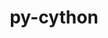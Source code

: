 ---
title: "py-cython"
layout: cache
categories: [package, develop-2023-09-17]
meta: {"versions": ["0.29.36", "3.0.0"], "compilers": ["cce@=15.0.1", "gcc@=11.1.0", "gcc@=12.1.0", "gcc@=7.3.1", "gcc@=7.5.0", "oneapi@=2023.2.0"], "oss": ["amzn2", "rhel8", "ubuntu18.04", "ubuntu20.04", "ubuntu22.04"], "platforms": ["linux"], "targets": ["aarch64", "neoverse_n1", "ppc64le", "x86_64", "x86_64_v3", "zen4"], "stacks": ["aws-isc", "aws-isc-aarch64", "data-vis-sdk", "e4s", "e4s-cray-rhel", "e4s-oneapi", "e4s-power", "radiuss", "root", "tutorial"], "num_specs": 23, "num_specs_by_stack": {"root": 23, "aws-isc-aarch64": 2, "aws-isc": 1, "e4s-cray-rhel": 1, "radiuss": 2, "e4s-power": 6, "e4s-oneapi": 2, "data-vis-sdk": 1, "e4s": 7, "tutorial": 1}}
spec_details: [{"hash": "e6jfvsrexgk5qheki3a2fwqysbw4hkow", "compiler": "gcc@=7.3.1", "versions": ["0.29.36"], "os": "amzn2", "platform": "linux", "target": "aarch64", "variants": ["build_system=python_pip"], "stacks": ["root", "aws-isc-aarch64"], "size": "-", "tarball": "https://binaries.spack.io/releases/develop-2023-09-17/build_cache/linux-amzn2-aarch64/gcc-7.3.1/py-cython-0.29.36/linux-amzn2-aarch64-gcc-7.3.1-py-cython-0.29.36-e6jfvsrexgk5qheki3a2fwqysbw4hkow.spack"}, {"hash": "woinmdi7t4ph6iz5sdqbvgwxe6mjtztp", "compiler": "gcc@=7.3.1", "versions": ["0.29.36"], "os": "amzn2", "platform": "linux", "target": "neoverse_n1", "variants": ["build_system=python_pip"], "stacks": ["root", "aws-isc-aarch64"], "size": "-", "tarball": "https://binaries.spack.io/releases/develop-2023-09-17/build_cache/linux-amzn2-neoverse_n1/gcc-7.3.1/py-cython-0.29.36/linux-amzn2-neoverse_n1-gcc-7.3.1-py-cython-0.29.36-woinmdi7t4ph6iz5sdqbvgwxe6mjtztp.spack"}, {"hash": "ic7imq3vqbwqfoc2wfsnose2o4ap6yvv", "compiler": "gcc@=7.3.1", "versions": ["0.29.36"], "os": "amzn2", "platform": "linux", "target": "x86_64_v3", "variants": ["build_system=python_pip"], "stacks": ["aws-isc", "root"], "size": "-", "tarball": "https://binaries.spack.io/releases/develop-2023-09-17/build_cache/linux-amzn2-x86_64_v3/gcc-7.3.1/py-cython-0.29.36/linux-amzn2-x86_64_v3-gcc-7.3.1-py-cython-0.29.36-ic7imq3vqbwqfoc2wfsnose2o4ap6yvv.spack"}, {"hash": "ko6pjpkvpfpq7n7jdjkwdaw5c6i6mwje", "compiler": "cce@=15.0.1", "versions": ["0.29.36"], "os": "rhel8", "platform": "linux", "target": "zen4", "variants": ["build_system=python_pip"], "stacks": ["e4s-cray-rhel", "root"], "size": "-", "tarball": "https://binaries.spack.io/releases/develop-2023-09-17/build_cache/linux-rhel8-zen4/cce-15.0.1/py-cython-0.29.36/linux-rhel8-zen4-cce-15.0.1-py-cython-0.29.36-ko6pjpkvpfpq7n7jdjkwdaw5c6i6mwje.spack"}, {"hash": "tdh6zceq6d3zd43mzuf3w7szgkjmj65y", "compiler": "gcc@=7.5.0", "versions": ["0.29.36"], "os": "ubuntu18.04", "platform": "linux", "target": "x86_64_v3", "variants": ["build_system=python_pip"], "stacks": ["radiuss", "root"], "size": "-", "tarball": "https://binaries.spack.io/releases/develop-2023-09-17/build_cache/linux-ubuntu18.04-x86_64_v3/gcc-7.5.0/py-cython-0.29.36/linux-ubuntu18.04-x86_64_v3-gcc-7.5.0-py-cython-0.29.36-tdh6zceq6d3zd43mzuf3w7szgkjmj65y.spack"}, {"hash": "ejupqajrjddocs3yifsk6fkepm7wqqfb", "compiler": "gcc@=7.5.0", "versions": ["0.29.36"], "os": "ubuntu18.04", "platform": "linux", "target": "x86_64_v3", "variants": ["build_system=python_pip"], "stacks": ["radiuss", "root"], "size": "-", "tarball": "https://binaries.spack.io/releases/develop-2023-09-17/build_cache/linux-ubuntu18.04-x86_64_v3/gcc-7.5.0/py-cython-0.29.36/linux-ubuntu18.04-x86_64_v3-gcc-7.5.0-py-cython-0.29.36-ejupqajrjddocs3yifsk6fkepm7wqqfb.spack"}, {"hash": "q2vstcai2mzpz7q3jv6rkfcok3ods76p", "compiler": "gcc@=11.1.0", "versions": ["0.29.36"], "os": "ubuntu20.04", "platform": "linux", "target": "ppc64le", "variants": ["build_system=python_pip"], "stacks": ["root", "e4s-power"], "size": "-", "tarball": "https://binaries.spack.io/releases/develop-2023-09-17/build_cache/linux-ubuntu20.04-ppc64le/gcc-11.1.0/py-cython-0.29.36/linux-ubuntu20.04-ppc64le-gcc-11.1.0-py-cython-0.29.36-q2vstcai2mzpz7q3jv6rkfcok3ods76p.spack"}, {"hash": "cotvp5gs3hw7pljrjw235wow6and2h4y", "compiler": "gcc@=11.1.0", "versions": ["0.29.36"], "os": "ubuntu20.04", "platform": "linux", "target": "ppc64le", "variants": ["build_system=python_pip"], "stacks": ["root", "e4s-power"], "size": "-", "tarball": "https://binaries.spack.io/releases/develop-2023-09-17/build_cache/linux-ubuntu20.04-ppc64le/gcc-11.1.0/py-cython-0.29.36/linux-ubuntu20.04-ppc64le-gcc-11.1.0-py-cython-0.29.36-cotvp5gs3hw7pljrjw235wow6and2h4y.spack"}, {"hash": "oiyt6tgqggkr52jkqdptpybrsfp2mide", "compiler": "gcc@=11.1.0", "versions": ["3.0.0"], "os": "ubuntu20.04", "platform": "linux", "target": "ppc64le", "variants": ["build_system=python_pip"], "stacks": ["root", "e4s-power"], "size": "-", "tarball": "https://binaries.spack.io/releases/develop-2023-09-17/build_cache/linux-ubuntu20.04-ppc64le/gcc-11.1.0/py-cython-3.0.0/linux-ubuntu20.04-ppc64le-gcc-11.1.0-py-cython-3.0.0-oiyt6tgqggkr52jkqdptpybrsfp2mide.spack"}, {"hash": "omwcpulcw77utf33wggmpxinyz3kx7gj", "compiler": "gcc@=11.1.0", "versions": ["0.29.36"], "os": "ubuntu20.04", "platform": "linux", "target": "ppc64le", "variants": ["build_system=python_pip"], "stacks": ["root", "e4s-power"], "size": "-", "tarball": "https://binaries.spack.io/releases/develop-2023-09-17/build_cache/linux-ubuntu20.04-ppc64le/gcc-11.1.0/py-cython-0.29.36/linux-ubuntu20.04-ppc64le-gcc-11.1.0-py-cython-0.29.36-omwcpulcw77utf33wggmpxinyz3kx7gj.spack"}, {"hash": "qow4rltlrzf6xk4zjkfcgqphxessencu", "compiler": "gcc@=11.1.0", "versions": ["0.29.36"], "os": "ubuntu20.04", "platform": "linux", "target": "ppc64le", "variants": ["build_system=python_pip"], "stacks": ["root", "e4s-power"], "size": "-", "tarball": "https://binaries.spack.io/releases/develop-2023-09-17/build_cache/linux-ubuntu20.04-ppc64le/gcc-11.1.0/py-cython-0.29.36/linux-ubuntu20.04-ppc64le-gcc-11.1.0-py-cython-0.29.36-qow4rltlrzf6xk4zjkfcgqphxessencu.spack"}, {"hash": "dmea4vk3viil4j2fi5atgpoajivrrxay", "compiler": "gcc@=11.1.0", "versions": ["0.29.36"], "os": "ubuntu20.04", "platform": "linux", "target": "ppc64le", "variants": ["build_system=python_pip"], "stacks": ["root", "e4s-power"], "size": "-", "tarball": "https://binaries.spack.io/releases/develop-2023-09-17/build_cache/linux-ubuntu20.04-ppc64le/gcc-11.1.0/py-cython-0.29.36/linux-ubuntu20.04-ppc64le-gcc-11.1.0-py-cython-0.29.36-dmea4vk3viil4j2fi5atgpoajivrrxay.spack"}, {"hash": "v2pal4trjub637trbw72mt7fwnvj6bao", "compiler": "oneapi@=2023.2.0", "versions": ["3.0.0"], "os": "ubuntu20.04", "platform": "linux", "target": "x86_64", "variants": ["build_system=python_pip"], "stacks": ["root", "e4s-oneapi"], "size": "-", "tarball": "https://binaries.spack.io/releases/develop-2023-09-17/build_cache/linux-ubuntu20.04-x86_64/oneapi-2023.2.0/py-cython-3.0.0/linux-ubuntu20.04-x86_64-oneapi-2023.2.0-py-cython-3.0.0-v2pal4trjub637trbw72mt7fwnvj6bao.spack"}, {"hash": "hezuv75x7zs4ff7mfg5inn2skbabnkbg", "compiler": "oneapi@=2023.2.0", "versions": ["0.29.36"], "os": "ubuntu20.04", "platform": "linux", "target": "x86_64", "variants": ["build_system=python_pip"], "stacks": ["root", "e4s-oneapi"], "size": "-", "tarball": "https://binaries.spack.io/releases/develop-2023-09-17/build_cache/linux-ubuntu20.04-x86_64/oneapi-2023.2.0/py-cython-0.29.36/linux-ubuntu20.04-x86_64-oneapi-2023.2.0-py-cython-0.29.36-hezuv75x7zs4ff7mfg5inn2skbabnkbg.spack"}, {"hash": "c4ddqandtvav6hx2y7i73elmw4p4dkhw", "compiler": "gcc@=11.1.0", "versions": ["0.29.36"], "os": "ubuntu20.04", "platform": "linux", "target": "x86_64_v3", "variants": ["build_system=python_pip"], "stacks": ["root", "data-vis-sdk"], "size": "-", "tarball": "https://binaries.spack.io/releases/develop-2023-09-17/build_cache/linux-ubuntu20.04-x86_64_v3/gcc-11.1.0/py-cython-0.29.36/linux-ubuntu20.04-x86_64_v3-gcc-11.1.0-py-cython-0.29.36-c4ddqandtvav6hx2y7i73elmw4p4dkhw.spack"}, {"hash": "nggttv62a44gckgy3r64snylpzob2ibv", "compiler": "gcc@=11.1.0", "versions": ["0.29.36"], "os": "ubuntu20.04", "platform": "linux", "target": "x86_64_v3", "variants": ["build_system=python_pip"], "stacks": ["root", "e4s"], "size": "-", "tarball": "https://binaries.spack.io/releases/develop-2023-09-17/build_cache/linux-ubuntu20.04-x86_64_v3/gcc-11.1.0/py-cython-0.29.36/linux-ubuntu20.04-x86_64_v3-gcc-11.1.0-py-cython-0.29.36-nggttv62a44gckgy3r64snylpzob2ibv.spack"}, {"hash": "iennc2vcqky4ly7mbvf3svweb4zp42xc", "compiler": "gcc@=11.1.0", "versions": ["0.29.36"], "os": "ubuntu20.04", "platform": "linux", "target": "x86_64_v3", "variants": ["build_system=python_pip"], "stacks": ["root", "e4s"], "size": "-", "tarball": "https://binaries.spack.io/releases/develop-2023-09-17/build_cache/linux-ubuntu20.04-x86_64_v3/gcc-11.1.0/py-cython-0.29.36/linux-ubuntu20.04-x86_64_v3-gcc-11.1.0-py-cython-0.29.36-iennc2vcqky4ly7mbvf3svweb4zp42xc.spack"}, {"hash": "flxjsmmlrlmoul2ssknjanbhszwy7wqt", "compiler": "gcc@=11.1.0", "versions": ["3.0.0"], "os": "ubuntu20.04", "platform": "linux", "target": "x86_64_v3", "variants": ["build_system=python_pip"], "stacks": ["root", "e4s"], "size": "-", "tarball": "https://binaries.spack.io/releases/develop-2023-09-17/build_cache/linux-ubuntu20.04-x86_64_v3/gcc-11.1.0/py-cython-3.0.0/linux-ubuntu20.04-x86_64_v3-gcc-11.1.0-py-cython-3.0.0-flxjsmmlrlmoul2ssknjanbhszwy7wqt.spack"}, {"hash": "56soy2zkaxn42jvlo66nagydnvwkwchy", "compiler": "gcc@=11.1.0", "versions": ["0.29.36"], "os": "ubuntu20.04", "platform": "linux", "target": "x86_64_v3", "variants": ["build_system=python_pip"], "stacks": ["root", "e4s"], "size": "-", "tarball": "https://binaries.spack.io/releases/develop-2023-09-17/build_cache/linux-ubuntu20.04-x86_64_v3/gcc-11.1.0/py-cython-0.29.36/linux-ubuntu20.04-x86_64_v3-gcc-11.1.0-py-cython-0.29.36-56soy2zkaxn42jvlo66nagydnvwkwchy.spack"}, {"hash": "t522zjs5eym6qt4kq45twpq3fzfk22i2", "compiler": "gcc@=11.1.0", "versions": ["0.29.36"], "os": "ubuntu20.04", "platform": "linux", "target": "x86_64_v3", "variants": ["build_system=python_pip"], "stacks": ["root", "e4s"], "size": "-", "tarball": "https://binaries.spack.io/releases/develop-2023-09-17/build_cache/linux-ubuntu20.04-x86_64_v3/gcc-11.1.0/py-cython-0.29.36/linux-ubuntu20.04-x86_64_v3-gcc-11.1.0-py-cython-0.29.36-t522zjs5eym6qt4kq45twpq3fzfk22i2.spack"}, {"hash": "rvr6kfdl756xagmlgcmdg5hh45ucfhai", "compiler": "gcc@=11.1.0", "versions": ["3.0.0"], "os": "ubuntu20.04", "platform": "linux", "target": "x86_64_v3", "variants": ["build_system=python_pip"], "stacks": ["root", "e4s"], "size": "-", "tarball": "https://binaries.spack.io/releases/develop-2023-09-17/build_cache/linux-ubuntu20.04-x86_64_v3/gcc-11.1.0/py-cython-3.0.0/linux-ubuntu20.04-x86_64_v3-gcc-11.1.0-py-cython-3.0.0-rvr6kfdl756xagmlgcmdg5hh45ucfhai.spack"}, {"hash": "o3frgmjggvfamn5oxk63sj63qe3chn5e", "compiler": "gcc@=11.1.0", "versions": ["0.29.36"], "os": "ubuntu20.04", "platform": "linux", "target": "x86_64_v3", "variants": ["build_system=python_pip"], "stacks": ["root", "e4s"], "size": "-", "tarball": "https://binaries.spack.io/releases/develop-2023-09-17/build_cache/linux-ubuntu20.04-x86_64_v3/gcc-11.1.0/py-cython-0.29.36/linux-ubuntu20.04-x86_64_v3-gcc-11.1.0-py-cython-0.29.36-o3frgmjggvfamn5oxk63sj63qe3chn5e.spack"}, {"hash": "tp4yejsomvuqboebrb6u6ykl3yqx2jer", "compiler": "gcc@=12.1.0", "versions": ["0.29.36"], "os": "ubuntu22.04", "platform": "linux", "target": "x86_64_v3", "variants": ["build_system=python_pip"], "stacks": ["root", "tutorial"], "size": "-", "tarball": "https://binaries.spack.io/releases/develop-2023-09-17/build_cache/linux-ubuntu22.04-x86_64_v3/gcc-12.1.0/py-cython-0.29.36/linux-ubuntu22.04-x86_64_v3-gcc-12.1.0-py-cython-0.29.36-tp4yejsomvuqboebrb6u6ykl3yqx2jer.spack"}]
---